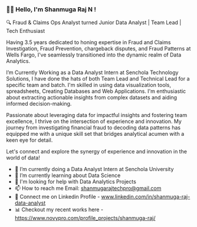 ### 🙋‍♂️ Hello, I'm Shanmuga Raj N ! 

🔍 Fraud & Claims Ops Analyst turned Junior Data Analyst | Team Lead | Tech Enthusiast

Having  3.5 years dedicated to honing expertise in Fraud and Claims Investigation, Fraud Prevention, chargeback disputes, and Fraud Patterns at Wells Fargo, I've seamlessly transitioned into the dynamic realm of Data Analytics.

I’m Currently Working as a Data Analyst Intern at Senchola Technology Solutions, I have done the hats of both Team Lead and Technical Lead for a specific team and batch. I'm skilled in using data visualization tools, spreadsheets, Creating Databases and Web Applications. I'm enthusiastic about extracting actionable insights from complex datasets and aiding informed decision-making.

Passionate about leveraging data for impactful insights and fostering team excellence, I thrive on the intersection of experience and innovation. My journey from investigating financial fraud to decoding data patterns has equipped me with a unique skill set that bridges analytical acumen with a keen eye for detail.

Let's connect and explore the synergy of experience and innovation in the world of data!

- 👀 I’m currently doing a Data Analyst Intern at Senchola University
- 🌱 I’m currently learning about Data Science
- 📢 I'm looking for help with Data Analytics Projects
- 📫 How to reach me Email: shanmugarajtechpro@gmail.com
- 👦 Connect me on Linkedin Profile - www.linkedin.com/in/shanmuga-raj-data-analyst
- 📊 Checkout my recent works here -  https://www.novypro.com/profile_projects/shanmuga-raj/
